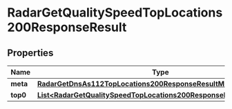 

# RadarGetQualitySpeedTopLocations200ResponseResult


## Properties

| Name | Type | Description | Notes |
|------------ | ------------- | ------------- | -------------|
|**meta** | [**RadarGetDnsAs112TopLocations200ResponseResultMeta**](RadarGetDnsAs112TopLocations200ResponseResultMeta.md) |  |  |
|**top0** | [**List&lt;RadarGetQualitySpeedTopLocations200ResponseResultTop0Inner&gt;**](RadarGetQualitySpeedTopLocations200ResponseResultTop0Inner.md) |  |  |



